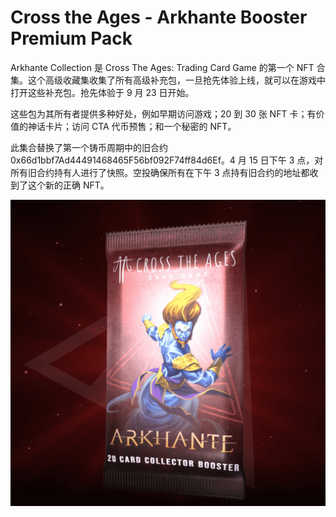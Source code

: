 # Cross the Ages - Arkhante Booster Premium Pack

Arkhante Collection 是 Cross The Ages: Trading Card Game 的第一个 NFT 合集。这个高级收藏集收集了所有高级补充包，一旦抢先体验上线，就可以在游戏中打开这些补充包。抢先体验于 9 月 23 日开始。

这些包为其所有者提供多种好处，例如早期访问游戏；20 到 30 张 NFT 卡；有价值的神话卡片；访问 CTA 代币预售；和一个秘密的 NFT。

此集合替换了第一个铸币周期中的旧合约 0x66d1bbf7Ad44491468465F56bf092F74ff84d6Ef。4 月 15 日下午 3 点，对所有旧合约持有人进行了快照。空投确保所有在下午 3 点持有旧合约的地址都收到了这个新的正确 NFT。

![nft](1.png)
